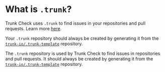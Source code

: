 # What is `.trunk`?

Trunk Check uses `.trunk` to find issues in your repositories and pull requests. Learn more
[here][check-github-integration].

Your `.trunk` repository should always be created by generating it from the
[`trunk-io/.trunk-template`](https://github.com/trunk-io/.trunk-template) repository.

[check-github-integration]: https://docs.trunk.io/docs/check-github-integration

The `.trunk` repository is used by Trunk Check to find issues in repositories and pull requests. It should always be created by generating it from the [`trunk-io/.trunk-template`](https://github.com/trunk-io/.trunk-template) repository.
